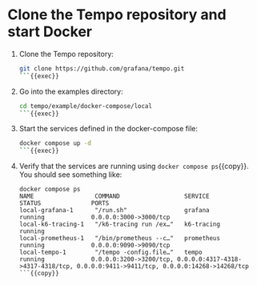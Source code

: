 # Clone the Tempo repository and start Docker

1. Clone the Tempo repository:

   ```bash
   git clone https://github.com/grafana/tempo.git
   ```{{exec}}

1. Go into the examples directory:

   ```bash
   cd tempo/example/docker-compose/local
   ```{{exec}}

1. Start the services defined in the docker-compose file:

   ```bash
   docker compose up -d
   ```{{exec}}

1. Verify that the services are running using `docker compose ps`{{copy}}. You should see something like:

   ```console
   docker compose ps
   NAME                 COMMAND                  SERVICE             STATUS              PORTS
   local-grafana-1      "/run.sh"                grafana             running             0.0.0.0:3000->3000/tcp
   local-k6-tracing-1   "/k6-tracing run /ex…"   k6-tracing          running
   local-prometheus-1   "/bin/prometheus --c…"   prometheus          running             0.0.0.0:9090->9090/tcp
   local-tempo-1        "/tempo -config.file…"   tempo               running             0.0.0.0:3200->3200/tcp, 0.0.0.0:4317-4318->4317-4318/tcp, 0.0.0.0:9411->9411/tcp, 0.0.0.0:14268->14268/tcp
   ```{{copy}}
